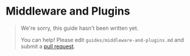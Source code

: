 # Middleware and Plugins

> We're sorry, this guide hasn't been written yet.
>
> You can help! Please edit `guides/middleware-and-plugins.md` and submit a [pull request](https://github.com/absinthe-graphql/absinthe/pulls).
